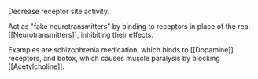 Decrease receptor site activity.

Act as "fake neurotransmitters" by binding to receptors in place of the real [[Neurotransmitters]], inhibiting their effects.

Examples are schizophrenia medication, which binds to [[Dopamine]] receptors, and botox, which causes muscle paralysis by blocking [[Acetylcholine]].